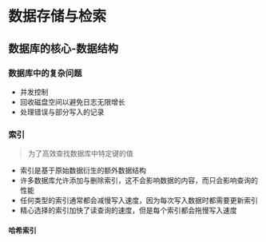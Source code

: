 # 数据存储与检索
## 数据库的核心-数据结构
### 数据库中的复杂问题
* 并发控制
* 回收磁盘空间以避免日志无限增长
* 处理错误与部分写入的记录
### 索引
> 为了高效查找数据库中特定键的值
* 索引是基于原始数据衍生的额外数据结构
* 许多数据库允许添加与删除索引，这不会影响数据的内容，而只会影响查询的性能
* 任何类型的索引通常都会减慢写入速度，因为每次写入数据时都需要更新索引
* 精心选择的索引加快了读查询的速度，但是每个索引都会拖慢写入速度
#### 哈希索引
